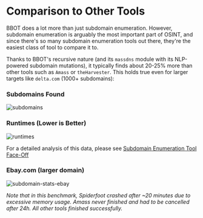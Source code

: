 # Comparison to Other Tools

BBOT does a lot more than just subdomain enumeration. However, subdomain enumeration is arguably the most important part of OSINT, and since there's so many subdomain enumeration tools out there, they're the easiest class of tool to compare it to.

Thanks to BBOT's recursive nature (and its `massdns` module with its NLP-powered subdomain mutations), it typically finds about 20-25% more than other tools such as `Amass` or `theHarvester`. This holds true even for larger targets like `delta.com` (1000+ subdomains):

### Subdomains Found

![subdomains](https://github.com/blacklanternsecurity/bbot/assets/20261699/0d7eb982-e68a-4a33-b33c-7c8ba8c7d6ad)

### Runtimes (Lower is Better)

![runtimes](https://github.com/blacklanternsecurity/bbot/assets/20261699/66cafb5f-045b-4d88-9ffa-7542b3dada4f)

For a detailed analysis of this data, please see [Subdomain Enumeration Tool Face-Off](https://blog.blacklanternsecurity.com/p/subdomain-enumeration-tool-face-off-4e5)

### Ebay.com (larger domain)

![subdomain-stats-ebay](https://github.com/blacklanternsecurity/bbot/assets/20261699/53e07e9f-50b6-4b70-9e83-297dbfbcb436)

_Note that in this benchmark, Spiderfoot crashed after ~20 minutes due to excessive memory usage. Amass never finished and had to be cancelled after 24h. All other tools finished successfully._
